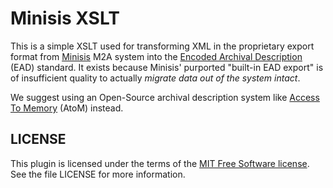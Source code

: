 Minisis XSLT
============

This is a simple XSLT used for transforming XML in the proprietary export format from [Minisis](http://www.minisisinc.com) M2A system into the [Encoded Archival Description](http://www.loc.gov/ead/) (EAD) standard.  It exists because Minisis' purported "built-in EAD export" is of insufficient quality to actually *migrate data out of the system intact*.

We suggest using an Open-Source archival description system like [Access To Memory](http://www.accesstomemory.org) (AtoM) instead.

LICENSE
-------

This plugin is licensed under the terms of the [MIT Free Software license](http://en.wikipedia.org/wiki/MIT_License).  See the file LICENSE for more information.